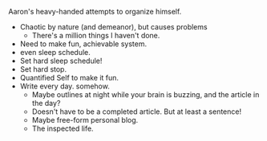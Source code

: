 Aaron's heavy-handed attempts to organize himself.
* Chaotic by nature (and demeanor), but causes problems
  * There's a million things I haven't done.
* Need to make fun, achievable system.
* even sleep schedule.
* Set hard sleep schedule!
* Set hard stop.
* Quantified Self to make it fun.
* Write every day. somehow.
  * Maybe outlines at night while your brain is buzzing, and the article in the day?
  * Doesn't have to be a completed article. But at least a sentence!
  * Maybe free-form personal blog.
  * The inspected life.
